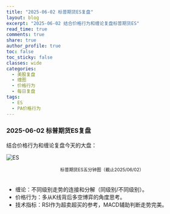 ```yaml
---
title: "2025-06-02 标普期货ES复盘"
layout: blog
excerpt: "2025-06-02 结合价格行为和缠论复盘标普期货ES"
read_time: true
comments: true
share: true
author_profile: true
toc: false
toc_sticky: false
classes: wide
categories:
  - 美股复盘
  - 缠图
  - 价格行为
  - 每日复盘
tags:
  - ES
  - PA价格行为
---
```


### 2025-06-02 标普期货ES复盘

结合价格行为和缠论复盘今天的大盘：

![ES](https://image.olim.cc/2025/2025-06-02-每日复盘.jpg)
<small><center>标普期货ES五分钟图（截止2025/06/02）</center></small>　

* 缠论：不同级别走势的连接和分解（同级别/不同级别）。
* 价格行为：多从K线背后多空博弈的角度思考。
* 技术指标：RSI作为超卖超买的参考，MACD辅助判断走势完美。